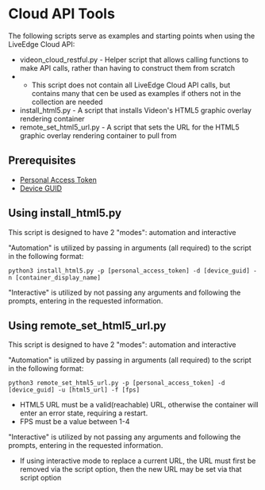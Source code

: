 # Cloud API Tools

The following scripts serve as examples and starting points when using the LiveEdge Cloud API:
* videon_cloud_restful.py - Helper script that allows calling functions to make API calls, rather than having to construct them from scratch
* * This script does not contain all LiveEdge Cloud API calls, but contains many that cen be used as examples if others not in the collection are needed
* install_html5.py - A script that installs Videon's HTML5 graphic overlay rendering container
* remote_set_html5_url.py - A script that sets the URL for the HTML5 graphic overlay rendering container to pull from

## Prerequisites
* [Personal Access Token](https://support.videonlabs.com/hc/en-us/articles/26682977851795-Generating-a-Personal-Access-Token)
* [Device GUID](https://support.videonlabs.com/hc/en-us/articles/26901717270035-Finding-the-GUID-of-a-Videon-device-in-LiveEdge-Cloud-Control)


## Using install_html5.py

This script is designed to have 2 "modes": automation and interactive

"Automation" is utilized by passing in arguments (all required) to the script in the following format:

```
python3 install_html5.py -p [personal_access_token] -d [device_guid] -n [container_display_name]
```

"Interactive" is utilized by not passing any arguments and following the prompts, entering in the requested information.

## Using remote_set_html5_url.py

This script is designed to have 2 "modes": automation and interactive

"Automation" is utilized by passing in arguments (all required) to the script in the following format:

```
python3 remote_set_html5_url.py -p [personal_access_token] -d [device_guid] -u [html5_url] -f [fps]
```

* HTML5 URL must be a valid(reachable) URL, otherwise the container will enter an error state, requiring a restart.
* FPS must be a value between 1-4

"Interactive" is utilized by not passing any arguments and following the prompts, entering in the requested information.
* If using interactive mode to replace a current URL, the URL must first be removed via the script option, then the new URL may be set via that script option